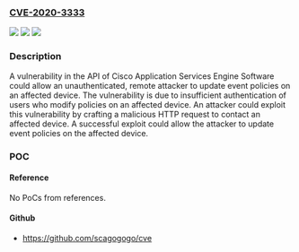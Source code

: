 ### [CVE-2020-3333](https://cve.mitre.org/cgi-bin/cvename.cgi?name=CVE-2020-3333)
![](https://img.shields.io/static/v1?label=Product&message=Cisco%20Application%20Policy%20Infrastructure%20Controller%20(APIC)%20&color=blue)
![](https://img.shields.io/static/v1?label=Version&message=n%2Fa&color=blue)
![](https://img.shields.io/static/v1?label=Vulnerability&message=CWE-306&color=brighgreen)

### Description

A vulnerability in the API of Cisco Application Services Engine Software could allow an unauthenticated, remote attacker to update event policies on an affected device. The vulnerability is due to insufficient authentication of users who modify policies on an affected device. An attacker could exploit this vulnerability by crafting a malicious HTTP request to contact an affected device. A successful exploit could allow the attacker to update event policies on the affected device.

### POC

#### Reference
No PoCs from references.

#### Github
- https://github.com/scagogogo/cve


